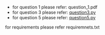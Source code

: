 + for question 1 please refer:
  question_1.pdf
+ for question 3 please refer:
  [question3.py](https://github.com/lokeshrane96/code_demo/blob/questions/question3.py)
+ for question 5 please refer:
  [question5.py](https://github.com/lokeshrane96/code_demo/blob/questions/question5.py)

for requirements please refer requiremnets.txt

